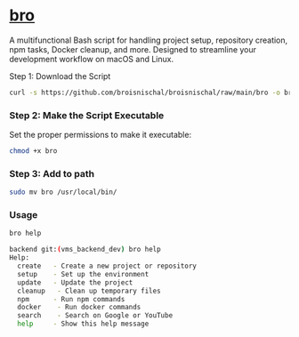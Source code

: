 
# [bro](https://github.com/broisnischal/broisnischal/blob/main/bro)

A multifunctional Bash script for handling project setup, repository creation, npm tasks, Docker cleanup, and more. Designed to streamline your development workflow on macOS and Linux.

Step 1: Download the Script

```sh
curl -s https://github.com/broisnischal/broisnischal/raw/main/bro -o bro
```

### Step 2: Make the Script Executable

Set the proper permissions to make it executable:

```sh
chmod +x bro
```

### Step 3: Add to path

```sh
sudo mv bro /usr/local/bin/
```

### Usage

```sh
bro help

backend git:(vms_backend_dev) bro help 
Help:
  create   - Create a new project or repository
  setup    - Set up the environment
  update   - Update the project
  cleanup   - Clean up temporary files
  npm      - Run npm commands
  docker    - Run docker commands
  search    - Search on Google or YouTube
  help     - Show this help message
``` 
